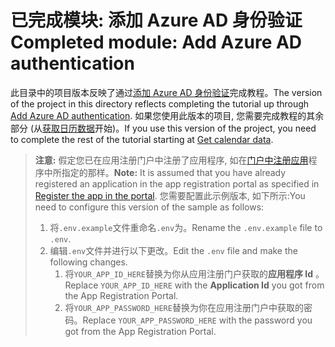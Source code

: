 # <a name="completed-module-add-azure-ad-authentication"></a><span data-ttu-id="1d245-101">已完成模块: 添加 Azure AD 身份验证</span><span class="sxs-lookup"><span data-stu-id="1d245-101">Completed module: Add Azure AD authentication</span></span>

<span data-ttu-id="1d245-102">此目录中的项目版本反映了通过[添加 Azure AD 身份验证](https://docs.microsoft.com/graph/training/node-tutorial?tutorial-step=3)完成教程。</span><span class="sxs-lookup"><span data-stu-id="1d245-102">The version of the project in this directory reflects completing the tutorial up through [Add Azure AD authentication](https://docs.microsoft.com/graph/training/node-tutorial?tutorial-step=3).</span></span> <span data-ttu-id="1d245-103">如果您使用此版本的项目, 您需要完成教程的其余部分 (从[获取日历数据](https://docs.microsoft.com/graph/training/node-tutorial?tutorial-step=4)开始)。</span><span class="sxs-lookup"><span data-stu-id="1d245-103">If you use this version of the project, you need to complete the rest of the tutorial starting at [Get calendar data](https://docs.microsoft.com/graph/training/node-tutorial?tutorial-step=4).</span></span>

> <span data-ttu-id="1d245-104">**注意:** 假定您已在应用注册门户中注册了应用程序, 如在[门户中注册应用](https://docs.microsoft.com/graph/training/node-tutorial?tutorial-step=2)程序中所指定的那样。</span><span class="sxs-lookup"><span data-stu-id="1d245-104">**Note:** It is assumed that you have already registered an application in the app registration portal as specified in [Register the app in the portal](https://docs.microsoft.com/graph/training/node-tutorial?tutorial-step=2).</span></span> <span data-ttu-id="1d245-105">您需要配置此示例版本, 如下所示:</span><span class="sxs-lookup"><span data-stu-id="1d245-105">You need to configure this version of the sample as follows:</span></span>
>
> 1. <span data-ttu-id="1d245-106">将`.env.example`文件重命名`.env`为。</span><span class="sxs-lookup"><span data-stu-id="1d245-106">Rename the `.env.example` file to `.env`.</span></span>
> 1. <span data-ttu-id="1d245-107">编辑`.env`文件并进行以下更改。</span><span class="sxs-lookup"><span data-stu-id="1d245-107">Edit the `.env` file and make the following changes.</span></span>
>     1. <span data-ttu-id="1d245-108">将`YOUR_APP_ID_HERE`替换为你从应用注册门户获取的**应用程序 Id** 。</span><span class="sxs-lookup"><span data-stu-id="1d245-108">Replace `YOUR_APP_ID_HERE` with the **Application Id** you got from the App Registration Portal.</span></span>
>     1. <span data-ttu-id="1d245-109">将`YOUR_APP_PASSWORD_HERE`替换为你在应用注册门户中获取的密码。</span><span class="sxs-lookup"><span data-stu-id="1d245-109">Replace `YOUR_APP_PASSWORD_HERE` with the password you got from the App Registration Portal.</span></span>